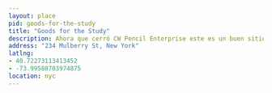 ```yaml
---
layout: place
pid: goods-for-the-study
title: "Goods for the Study"
description: Ahora que cerró CW Pencil Enterprise este es un buen sitio donde comprar material de oficina.
address: "234 Mulberry St, New York"
latlng:
- 40.72273113413452
- -73.99588703974875
location: nyc
---
```

